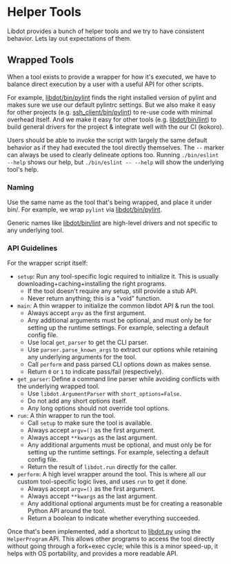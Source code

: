 # Helper Tools

Libdot provides a bunch of helper tools and we try to have consistent behavior.
Lets lay out expectations of them.

## Wrapped Tools

When a tool exists to provide a wrapper for how it's executed, we have to
balance direct execution by a user with a useful API for other scripts.

For example, [libdot/bin/pylint] finds the right installed version of pylint and
makes sure we use our default pylintrc settings.
But we also make it easy for other projects (e.g. [ssh_client/bin/pylint]) to
re-use code with minimal overhead itself.
And we make it easy for other tools (e.g. [libdot/bin/lint]) to build general
drivers for the project & integrate well with the our CI (kokoro).

Users should be able to invoke the script with largely the same default behavior
as if they had executed the tool directly themselves.
The `--` marker can always be used to clearly delineate options too.
Running `./bin/eslint --help` shows our help, but `./bin/eslint -- --help` will
show the underlying tool's help.

### Naming

Use the same name as the tool that's being wrapped, and place it under bin/.
For example, we wrap `pylint` via [libdot/bin/pylint].

Generic names like [libdot/bin/lint] are high-level drivers and not specific
to any underlying tool.

### API Guidelines

For the wrapper script itself:

*   `setup`: Run any tool-specific logic required to initialize it.  This is
    usually downloading+caching+installing the right programs.
    *   If the tool doesn't require any setup, still provide a stub API.
    *   Never return anything; this is a "void" function.
*   `main`: A thin wrapper to initialize the common libdot API & run the tool.
    *   Always accept `argv` as the first argument.
    *   Any additional arguments must be optional, and must only be for setting
        up the runtime settings.  For example, selecting a default config file.
    *   Use local `get_parser` to get the CLI parser.
    *   Use `parser.parse_known_args` to extract our options while retaining any
        underlying arguments for the tool.
    *   Call `perform` and pass parsed CLI options down as makes sense.
    *   Return `0` or `1` to indicate pass/fail (respectively).
*   `get_parser`: Define a command line parser while avoiding conflicts with the
    underlying wrapped tool.
    *   Use `libdot.ArgumentParser` with `short_options=False`.
    *   Do not add any short options itself.
    *   Any long options should not override tool options.
*   `run`: A thin wrapper to run the tool.
    *   Call `setup` to make sure the tool is available.
    *   Always accept `argv=()` as the first argument.
    *   Always accept `**kwargs` as the last argument.
    *   Any additional arguments must be optional, and must only be for setting
        up the runtime settings.  For example, selecting a default config file.
    *   Return the result of `libdot.run` directly for the caller.
*   `perform`: A high level wrapper around the tool.  This is where all our
    custom tool-specific logic lives, and uses `run` to get it done.
    *   Always accept `argv=()` as the first argument.
    *   Always accept `**kwargs` as the last argument.
    *   Any additional optional arguments must be for creating a reasonable
        Python API around the tool.
    *   Return a boolean to indicate whether everything succeeded.

Once that's been implemented, add a shortcut to [libdot.py] using the
`HelperProgram` API.
This allows other programs to access the tool directly without going through a
fork+exec cycle; while this is a minor speed-up, it helps with OS portability,
and provides a more readable API.


[libdot.py]: ../bin/libdot.py
[libdot/bin/lint]: ../bin/lint
[libdot/bin/pylint]: ../bin/pylint
[ssh_client/bin/pylint]: /ssh_client/bin/pylint
